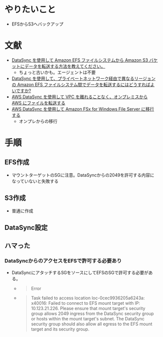 # やりたいこと
- EFSからS3へバックアップ

# 文献
- [DataSync を使用して Amazon EFS ファイルシステムから Amazon S3 バケットにデータを転送する方法を教えてください。](https://aws.amazon.com/jp/premiumsupport/knowledge-center/datasync-transfer-efs-s3/)
  - ちょっと古いかも。エージェントは不要
- [DataSync を使用して、プライベートネットワーク経由で異なるリージョンの Amazon EFS ファイルシステム間でデータを転送するにはどうすればよいですか?](https://aws.amazon.com/jp/premiumsupport/knowledge-center/datasync-transfer-efs-cross-region/)
- [AWS DataSync を使用して VPC を離れることなく、オンプレミスから AWS にファイルを転送する](https://aws.amazon.com/jp/blogs/news/transferring-files-from-on-premises-to-aws-and-back-without-leaving-your-vpc-using-aws-datasync/)
- [AWS DataSync を使用して Amazon FSx for Windows File Server に移行する](https://aws.amazon.com/jp/blogs/news/migrate-to-amazon-fsx-for-windows-file-server-using-aws-datasync/)
  - オンプレからの移行
# 手順
## EFS作成
- マウントターゲットのSGに注意。DataSyncからの2049を許可する内容になっていないと失敗する
## S3作成
- 普通に作成

## DataSync設定


## ハマった
### DataSyncからのアクセスをEFSで許可する必要あり
- DataSyncにアタッチするSGをソースにしてEFSのSGで許可する必要がある。
  - >Error
  - >Task failed to access location loc-0cec9936205a6243a: x40016: Failed to connect to EFS mount target with IP: 10.123.21.226. Please ensure that mount target's security group allows 2049 ingress from the DataSync security group or hosts within the mount target's subnet. The DataSync security group should also allow all egress to the EFS mount target and its security group.


